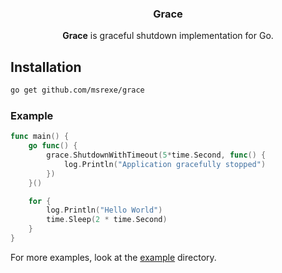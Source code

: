 <div align="center">
    <h3> 
        <strong>Grace</strong>
    </h3>
    <p>
        <strong>Grace</strong> is graceful shutdown implementation for Go.
    </p>
</div>



## Installation
```bash
go get github.com/msrexe/grace
```

### Example
```go
func main() {
	go func() {
		grace.ShutdownWithTimeout(5*time.Second, func() {
			log.Println("Application gracefully stopped")
		})
	}()

	for {
		log.Println("Hello World")
		time.Sleep(2 * time.Second)
	}
}
```
For more examples, look at the [example](github.com/msrexe/grace/tree/master/example) directory.
